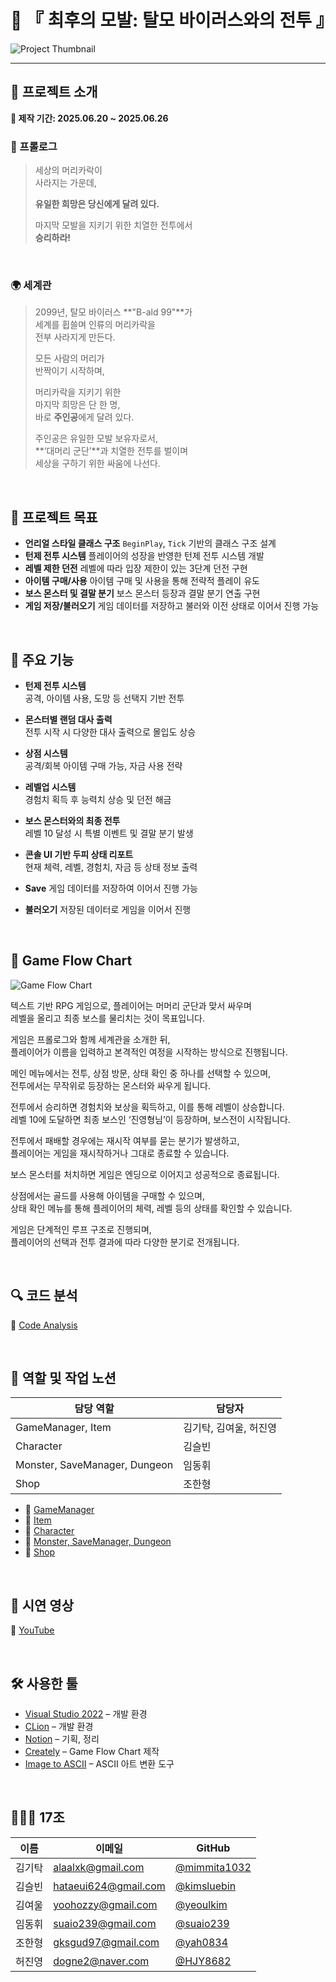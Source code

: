 # 🧠 『 최후의 모발: 탈모 바이러스와의 전투 』

![Project Thumbnail](project_thumbnail.png)

---

## 📖 프로젝트 소개

**📆 제작 기간: 2025.06.20 ~ 2025.06.26**

### 📜 프롤로그  
> 세상의 머리카락이  
> 사라지는 가운데,  
>
> **유일한 희망은 당신에게 달려 있다.**  
>
> 마지막 모발을 지키기 위한 치열한 전투에서  
> **승리하라!**

<br>

### 🌍 세계관  
> 2099년, 탈모 바이러스 **"B-ald 99"**가  
> 세계를 휩쓸며 인류의 머리카락을  
> 전부 사라지게 만든다.  
>
> 모든 사람의 머리가  
> 반짝이기 시작하며,  
>
> 머리카락을 지키기 위한  
> 마지막 희망은 단 한 명,  
> 바로 **주인공**에게 달려 있다.  
>
> 주인공은 유일한 모발 보유자로서,  
> **‘대머리 군단’**과 치열한 전투를 벌이며  
> 세상을 구하기 위한 싸움에 나선다.

<br>

## 🎯 프로젝트 목표

- **언리얼 스타일 클래스 구조**
  `BeginPlay`, `Tick` 기반의 클래스 구조 설계
- **턴제 전투 시스템**
  플레이어의 성장을 반영한 턴제 전투 시스템 개발
- **레벨 제한 던전**
  레벨에 따라 입장 제한이 있는 3단계 던전 구현
- **아이템 구매/사용**
  아이템 구매 및 사용을 통해 전략적 플레이 유도
- **보스 몬스터 및 결말 분기**
  보스 몬스터 등장과 결말 분기 연출 구현
- **게임 저장/불러오기**
  게임 데이터를 저장하고 불러와 이전 상태로 이어서 진행 가능

<br>

## 🧩 주요 기능

- **턴제 전투 시스템**  
  공격, 아이템 사용, 도망 등 선택지 기반 전투

- **몬스터별 랜덤 대사 출력**   
  전투 시작 시 다양한 대사 출력으로 몰입도 상승

- **상점 시스템**  
  공격/회복 아이템 구매 가능, 자금 사용 전략

- **레벨업 시스템**  
  경험치 획득 후 능력치 상승 및 던전 해금

- **보스 몬스터와의 최종 전투**  
  레벨 10 달성 시 특별 이벤트 및 결말 분기 발생

- **콘솔 UI 기반 두피 상태 리포트**  
  현재 체력, 레벨, 경험치, 자금 등 상태 정보 출력

- **Save**
  게임 데이터를 저장하여 이어서 진행 가능

- **불러오기** 
  저장된 데이터로 게임을 이어서 진행

<br>

## 🔁 Game Flow Chart

![Game Flow Chart](gameflowchart.png)


텍스트 기반 RPG 게임으로, 플레이어는 머머리 군단과 맞서 싸우며  
레벨을 올리고 최종 보스를 물리치는 것이 목표입니다.

게임은 프롤로그와 함께 세계관을 소개한 뒤,  
플레이어가 이름을 입력하고 본격적인 여정을 시작하는 방식으로 진행됩니다.

메인 메뉴에서는 전투, 상점 방문, 상태 확인 중 하나를 선택할 수 있으며,  
전투에서는 무작위로 등장하는 몬스터와 싸우게 됩니다.

전투에서 승리하면 경험치와 보상을 획득하고, 이를 통해 레벨이 상승합니다.  
레벨 10에 도달하면 최종 보스인 ‘진영형님’이 등장하며, 보스전이 시작됩니다.

전투에서 패배할 경우에는 재시작 여부를 묻는 분기가 발생하고,  
플레이어는 게임을 재시작하거나 그대로 종료할 수 있습니다.

보스 몬스터를 처치하면 게임은 엔딩으로 이어지고 성공적으로 종료됩니다.

상점에서는 골드를 사용해 아이템을 구매할 수 있으며,  
상태 확인 메뉴를 통해 플레이어의 체력, 레벨 등의 상태를 확인할 수 있습니다.

게임은 단계적인 루프 구조로 진행되며,  
플레이어의 선택과 전투 결과에 따라 다양한 분기로 전개됩니다.

<br>

## 🔍 코드 분석  

🔗 [Code Analysis](https://www.notion.so/kimyeoul/21fcf60eefb68034af18f204f9f0b042?v=21fcf60eefb680df9f39000c4ea0d2e5&source=copy_link)

<br>

## 👥 역할 및 작업 노션

| 담당 역할 | 담당자 |
|-----------|--------|
| GameManager, Item| 김기탁, 김여울, 허진영 |
| Character | 김슬빈 |
| Monster, SaveManager, Dungeon | 임동휘 |
| Shop | 조한형 |

- 🔗 [GameManager](https://www.notion.so/kimyeoul/GameManager-217cf60eefb680a0a364f36bddd7ac15)
- 🔗 [Item](https://www.notion.so/kimyeoul/Item-218cf60eefb680e18974ea8fd56f7499)
- 🔗 [Character](https://www.notion.so/kimyeoul/Character-218cf60eefb680e88adde76a4bb12992)
- 🔗 [Monster, SaveManager, Dungeon](https://www.notion.so/kimyeoul/Monster-218cf60eefb680038bcfc422e9b17903)
- 🔗 [Shop](https://www.notion.so/kimyeoul/Shop-218cf60eefb680bda8b9f886ef89811c)

<br>

## 🎥 시연 영상

🔗 [YouTube](https://youtu.be/F0vJ_eXpgU4)

<br>

## 🛠 사용한 툴

- [Visual Studio 2022](https://visualstudio.microsoft.com/vs/) – 개발 환경
- [CLion](https://www.jetbrains.com/clion/promo/?source=google&medium=cpc&campaign=APAC_en_KR_Clion_Branded&term=clion&content=489240779906&gad_source=1&gad_campaignid=11960744627&gbraid=0AAAAADloJziiyE8B9JeLXqc0qHTqBDxio&gclid=CjwKCAjw3_PCBhA2EiwAkH_j4jxbMErdtM89Qut4zLz0aRGqK56ljzgKYrLuPXi07AretTu0EnFtJRoC1X0QAvD_BwE) – 개발 환경
- [Notion](https://www.notion.so/kimyeoul/CH-2-RPG-218cf60eefb680b288bbfd44698b999c) – 기획, 정리
- [Creately](https://app.creately.com/d/sJeIGyQL8LT/edit) – Game Flow Chart 제작
- [Image to ASCII](https://www.asciiart.eu/image-to-ascii) – ASCII 아트 변환 도구

<br>

## 🧑‍🤝‍🧑 17조

| 이름 | 이메일 | GitHub |
|------|--------|--------|
| 김기탁 | alaalxk@gmail.com | [@mimmita1032](https://github.com/mimmita1032) |
| 김슬빈 | hataeui624@gmail.com | [@kimsluebin](https://github.com/kimsluebin) |
| 김여울 | yoohozzy@gmail.com| [@yeoulkim](https://github.com/yeoulkim) |
| 임동휘 | suaio239@gmail.com | [@suaio239](https://github.com/suaio239) |
| 조한형 | gksgud97@gmail.com | [@yah0834](https://github.com/yah0834) |
| 허진영 | dogne2@naver.com | [@HJY8682](https://github.com/HJY8682) |
